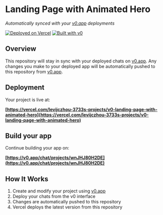 # Landing Page with Animated Hero

*Automatically synced with your [v0.app](https://v0.app) deployments*

[![Deployed on Vercel](https://img.shields.io/badge/Deployed%20on-Vercel-black?style=for-the-badge&logo=vercel)](https://vercel.com/levijczhou-3733s-projects/v0-landing-page-with-animated-hero)
[![Built with v0](https://img.shields.io/badge/Built%20with-v0.app-black?style=for-the-badge)](https://v0.app/chat/projects/wnJHJ80H2DE)

## Overview

This repository will stay in sync with your deployed chats on [v0.app](https://v0.app).
Any changes you make to your deployed app will be automatically pushed to this repository from [v0.app](https://v0.app).

## Deployment

Your project is live at:

**[https://vercel.com/levijczhou-3733s-projects/v0-landing-page-with-animated-hero](https://vercel.com/levijczhou-3733s-projects/v0-landing-page-with-animated-hero)**

## Build your app

Continue building your app on:

**[https://v0.app/chat/projects/wnJHJ80H2DE](https://v0.app/chat/projects/wnJHJ80H2DE)**

## How It Works

1. Create and modify your project using [v0.app](https://v0.app)
2. Deploy your chats from the v0 interface
3. Changes are automatically pushed to this repository
4. Vercel deploys the latest version from this repository